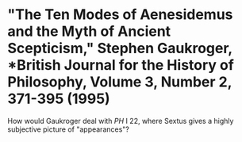 # "The Ten Modes of Aenesidemus and the Myth of Ancient Scepticism," Stephen Gaukroger, *British Journal for the History of Philosophy, Volume 3, Number 2, 371-395 (1995)

How would Gaukroger deal with *PH* I 22, where Sextus gives a highly subjective picture of "appearances"?
